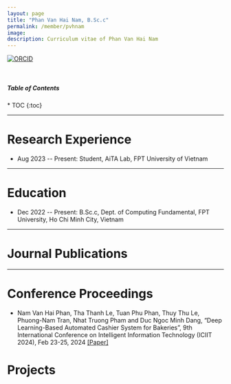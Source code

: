 ```yaml
---
layout: page
title: "Phan Van Hai Nam, B.Sc.c"
permalink: /member/pvhnam
image: 
description: Curriculum vitae of Phan Van Hai Nam
---
```


<!-- [![DBLP](https://img.shields.io/badge/DBLP-004F9F?style=flat-square&logo=dblp)](https://dblp.org/pid/291/1059.html)  -->
<!-- [![GoogleScholar](https://img.shields.io/badge/Google%20Scholar-4285F4?style=flat-square&logo=Google+Scholar&logoColor=white)](https://scholar.google.com/citations?user=E7Cc8rAAAAAJ&hl=en)  -->
[![ORCID](https://img.shields.io/badge/ORCID-A6CE39?style=flat-square&logo=ORCID&logoColor=white)](https://orcid.org/0009-0008-2588-5235) 
<!-- [![Scopus](https://img.shields.io/badge/Scopus%20Author%20ID-E9711C?style=flat-square&logo=Scopus&logoColor=white)](https://www.scopus.com/authid/detail.uri?authorId=58203779900)  -->

<br>

<h5>Table of Contents</h5>
* TOC
{:toc}

***

Research Experience
============
* Aug 2023 -- Present: Student, AiTA Lab, FPT University of Vietnam

***

Education
============
* Dec 2022 -- Present: B.Sc.c, Dept. of Computing Fundamental, FPT University, Ho Chi Minh City, Vietnam

***

Journal Publications
============

***

Conference Proceedings
============

* Nam Van Hai Phan, Tha Thanh Le, Tuan Phu Phan, Thuy Thu Le, Phuong-Nam Tran, Nhat Truong Pham and Duc Ngoc Minh Dang, “Deep Learning-Based Automated Cashier System for Bakeries”, 9th International Conference on Intelligent Information Technology (ICIIT 2024), Feb 23-25, 2024 [[Paper]](https://dl.acm.org/doi/10.1145/3654522.3654538)

Projects
============